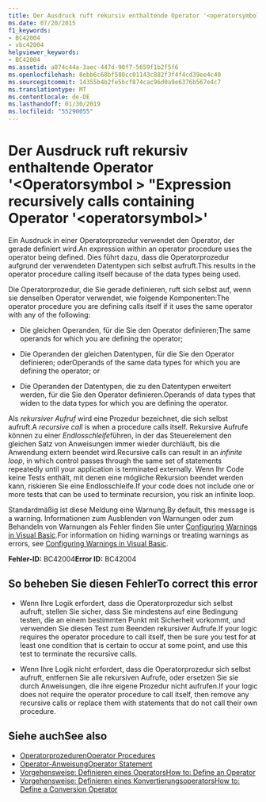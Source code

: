 ```yaml
---
title: Der Ausdruck ruft rekursiv enthaltende Operator '<operatorsymbol>"
ms.date: 07/20/2015
f1_keywords:
- BC42004
- vbc42004
helpviewer_keywords:
- BC42004
ms.assetid: a874c44a-3aec-447d-90f7-5659f1b2f5f6
ms.openlocfilehash: 8ebb6c68bf580cc01143c882f3f4f4cd39ee4c40
ms.sourcegitcommit: 14355b4b2fe5bcf874cac96d0a9e6376b567e4c7
ms.translationtype: MT
ms.contentlocale: de-DE
ms.lasthandoff: 01/30/2019
ms.locfileid: "55290055"
---
```

# <a name="expression-recursively-calls-containing-operator-operatorsymbol"></a><span data-ttu-id="22cd4-102">Der Ausdruck ruft rekursiv enthaltende Operator '\<Operatorsymbol > "</span><span class="sxs-lookup"><span data-stu-id="22cd4-102">Expression recursively calls containing Operator '\<operatorsymbol>'</span></span>
<span data-ttu-id="22cd4-103">Ein Ausdruck in einer Operatorprozedur verwendet den Operator, der gerade definiert wird.</span><span class="sxs-lookup"><span data-stu-id="22cd4-103">An expression within an operator procedure uses the operator being defined.</span></span> <span data-ttu-id="22cd4-104">Dies führt dazu, dass die Operatorprozedur aufgrund der verwendeten Datentypen sich selbst aufruft.</span><span class="sxs-lookup"><span data-stu-id="22cd4-104">This results in the operator procedure calling itself because of the data types being used.</span></span>  
  
 <span data-ttu-id="22cd4-105">Die Operatorprozedur, die Sie gerade definieren, ruft sich selbst auf, wenn sie denselben Operator verwendet, wie folgende Komponenten:</span><span class="sxs-lookup"><span data-stu-id="22cd4-105">The operator procedure you are defining calls itself if it uses the same operator with any of the following:</span></span>  
  
-   <span data-ttu-id="22cd4-106">Die gleichen Operanden, für die Sie den Operator definieren;</span><span class="sxs-lookup"><span data-stu-id="22cd4-106">The same operands for which you are defining the operator;</span></span>  
  
-   <span data-ttu-id="22cd4-107">Die Operanden der gleichen Datentypen, für die Sie den Operator definieren; oder</span><span class="sxs-lookup"><span data-stu-id="22cd4-107">Operands of the same data types for which you are defining the operator; or</span></span>  
  
-   <span data-ttu-id="22cd4-108">Die Operanden der Datentypen, die zu den Datentypen erweitert werden, für die Sie den Operator definieren.</span><span class="sxs-lookup"><span data-stu-id="22cd4-108">Operands of data types that widen to the data types for which you are defining the operator.</span></span>  
  
 <span data-ttu-id="22cd4-109">Als *rekursiver Aufruf* wird eine Prozedur bezeichnet, die sich selbst aufruft.</span><span class="sxs-lookup"><span data-stu-id="22cd4-109">A *recursive call* is when a procedure calls itself.</span></span> <span data-ttu-id="22cd4-110">Rekursive Aufrufe können zu einer *Endlosschleife*führen, in der das Steuerelement den gleichen Satz von Anweisungen immer wieder durchläuft, bis die Anwendung extern beendet wird.</span><span class="sxs-lookup"><span data-stu-id="22cd4-110">Recursive calls can result in an *infinite loop*, in which control passes through the same set of statements repeatedly until your application is terminated externally.</span></span> <span data-ttu-id="22cd4-111">Wenn Ihr Code keine Tests enthält, mit denen eine mögliche Rekursion beendet werden kann, riskieren Sie eine Endlosschleife.</span><span class="sxs-lookup"><span data-stu-id="22cd4-111">If your code does not include one or more tests that can be used to terminate recursion, you risk an infinite loop.</span></span>  
  
 <span data-ttu-id="22cd4-112">Standardmäßig ist diese Meldung eine Warnung.</span><span class="sxs-lookup"><span data-stu-id="22cd4-112">By default, this message is a warning.</span></span> <span data-ttu-id="22cd4-113">Informationen zum Ausblenden von Warnungen oder zum Behandeln von Warnungen als Fehler finden Sie unter [Configuring Warnings in Visual Basic](/visualstudio/ide/configuring-warnings-in-visual-basic).</span><span class="sxs-lookup"><span data-stu-id="22cd4-113">For information on hiding warnings or treating warnings as errors, see [Configuring Warnings in Visual Basic](/visualstudio/ide/configuring-warnings-in-visual-basic).</span></span>  
  
 <span data-ttu-id="22cd4-114">**Fehler-ID:** BC42004</span><span class="sxs-lookup"><span data-stu-id="22cd4-114">**Error ID:** BC42004</span></span>  
  
## <a name="to-correct-this-error"></a><span data-ttu-id="22cd4-115">So beheben Sie diesen Fehler</span><span class="sxs-lookup"><span data-stu-id="22cd4-115">To correct this error</span></span>  
  
-   <span data-ttu-id="22cd4-116">Wenn Ihre Logik erfordert, dass die Operatorprozedur sich selbst aufruft, stellen Sie sicher, dass Sie mindestens auf eine Bedingung testen, die an einem bestimmten Punkt mit Sicherheit vorkommt, und verwenden Sie diesen Test zum Beenden rekursiver Aufrufe.</span><span class="sxs-lookup"><span data-stu-id="22cd4-116">If your logic requires the operator procedure to call itself, then be sure you test for at least one condition that is certain to occur at some point, and use this test to terminate the recursive calls.</span></span>  
  
-   <span data-ttu-id="22cd4-117">Wenn Ihre Logik nicht erfordert, dass die Operatorprozedur sich selbst aufruft, entfernen Sie alle rekursiven Aufrufe, oder ersetzen Sie sie durch Anweisungen, die ihre eigene Prozedur nicht aufrufen.</span><span class="sxs-lookup"><span data-stu-id="22cd4-117">If your logic does not require the operator procedure to call itself, then remove any recursive calls or replace them with statements that do not call their own procedure.</span></span>  
  
## <a name="see-also"></a><span data-ttu-id="22cd4-118">Siehe auch</span><span class="sxs-lookup"><span data-stu-id="22cd4-118">See also</span></span>
- [<span data-ttu-id="22cd4-119">Operatorprozeduren</span><span class="sxs-lookup"><span data-stu-id="22cd4-119">Operator Procedures</span></span>](../../visual-basic/programming-guide/language-features/procedures/operator-procedures.md)
- [<span data-ttu-id="22cd4-120">Operator-Anweisung</span><span class="sxs-lookup"><span data-stu-id="22cd4-120">Operator Statement</span></span>](../../visual-basic/language-reference/statements/operator-statement.md)
- [<span data-ttu-id="22cd4-121">Vorgehensweise: Definieren eines Operators</span><span class="sxs-lookup"><span data-stu-id="22cd4-121">How to: Define an Operator</span></span>](../../visual-basic/programming-guide/language-features/procedures/how-to-define-an-operator.md)
- [<span data-ttu-id="22cd4-122">Vorgehensweise: Definieren eines Konvertierungsoperators</span><span class="sxs-lookup"><span data-stu-id="22cd4-122">How to: Define a Conversion Operator</span></span>](../../visual-basic/programming-guide/language-features/procedures/how-to-define-a-conversion-operator.md)
